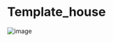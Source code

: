 # Template_house

![image](https://user-images.githubusercontent.com/99293275/160897233-d60ae511-2f91-4a1e-9efe-2526292b4c63.png)

